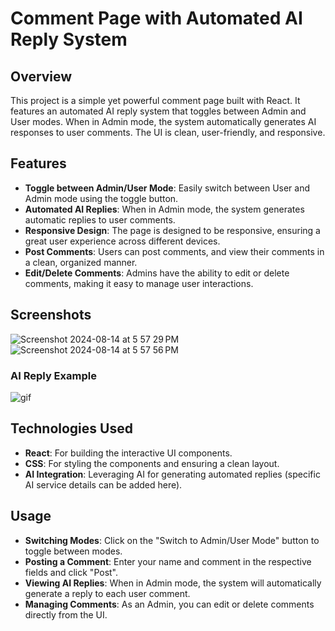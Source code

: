 # Comment Page with Automated AI Reply System

## Overview

This project is a simple yet powerful comment page built with React. It features an automated AI reply system that toggles between Admin and User modes. When in Admin mode, the system automatically generates AI responses to user comments. The UI is clean, user-friendly, and responsive.

## Features

- **Toggle between Admin/User Mode**: Easily switch between User and Admin mode using the toggle button.
- **Automated AI Replies**: When in Admin mode, the system generates automatic replies to user comments.
- **Responsive Design**: The page is designed to be responsive, ensuring a great user experience across different devices.
- **Post Comments**: Users can post comments, and view their comments in a clean, organized manner.
- **Edit/Delete Comments**: Admins have the ability to edit or delete comments, making it easy to manage user interactions.

## Screenshots
![Screenshot 2024-08-14 at 5 57 29 PM](https://github.com/user-attachments/assets/71cf855d-cd56-4763-9ba6-dc5c3b64ebc9)
![Screenshot 2024-08-14 at 5 57 56 PM](https://github.com/user-attachments/assets/f57cc728-5b5d-47d1-9339-2f49496032e5)

### AI Reply Example
![gif](https://github.com/user-attachments/assets/e2f41ba2-e8be-4ef2-8b55-7c8e9476da7e)


## Technologies Used

- **React**: For building the interactive UI components.
- **CSS**: For styling the components and ensuring a clean layout.
- **AI Integration**: Leveraging AI for generating automated replies (specific AI service details can be added here).

## Usage
- **Switching Modes**: Click on the "Switch to Admin/User Mode" button to toggle between modes.
- **Posting a Comment**: Enter your name and comment in the respective fields and click "Post".
- **Viewing AI Replies**: When in Admin mode, the system will automatically generate a reply to each user comment.
- **Managing Comments**: As an Admin, you can edit or delete comments directly from the UI.

